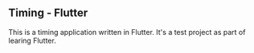 ## Timing - Flutter

This is a timing application written in Flutter.
It's a test project as part of learing Flutter.
